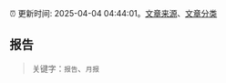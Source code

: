 :alarm_clock: 更新时间: 2025-04-04 04:44:01。[文章来源](/README.md)、[文章分类](/TAGS.md)

## 报告


> 关键字：`报告`、`月报`



